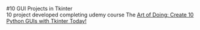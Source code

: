 #10 GUI Projects in Tkinter<br>
10 project developed completing udemy course The [Art of Doing: Create 10 Python GUIs with Tkinter Today!](https://www.udemy.com/share/103CoOAEIfcF5RQXoB/)
